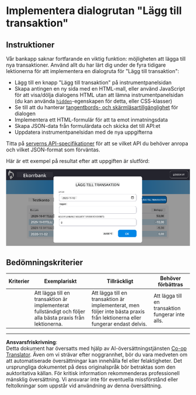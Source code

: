 <!--
CO_OP_TRANSLATOR_METADATA:
{
  "original_hash": "f23a868536c07da991b1d4e773161e25",
  "translation_date": "2025-08-26T23:13:01+00:00",
  "source_file": "7-bank-project/4-state-management/assignment.md",
  "language_code": "sv"
}
-->
# Implementera dialogrutan "Lägg till transaktion"

## Instruktioner

Vår bankapp saknar fortfarande en viktig funktion: möjligheten att lägga till nya transaktioner.
Använd allt du har lärt dig under de fyra tidigare lektionerna för att implementera en dialogruta för "Lägg till transaktion":

- Lägg till en knapp "Lägg till transaktion" på instrumentpanelsidan
- Skapa antingen en ny sida med en HTML-mall, eller använd JavaScript för att visa/dölja dialogens HTML utan att lämna instrumentpanelsidan (du kan använda [`hidden`](https://developer.mozilla.org/docs/Web/HTML/Global_attributes/hidden)-egenskapen för detta, eller CSS-klasser)
- Se till att du hanterar [tangentbords- och skärmläsartillgänglighet](https://developer.paciellogroup.com/blog/2018/06/the-current-state-of-modal-dialog-accessibility/) för dialogen
- Implementera ett HTML-formulär för att ta emot inmatningsdata
- Skapa JSON-data från formulärdata och skicka det till API:et
- Uppdatera instrumentpanelsidan med de nya uppgifterna

Titta på [serverns API-specifikationer](../api/README.md) för att se vilket API du behöver anropa och vilket JSON-format som förväntas.

Här är ett exempel på resultat efter att uppgiften är slutförd:

![Skärmdump som visar ett exempel på dialogrutan "Lägg till transaktion"](../../../../translated_images/dialog.93bba104afeb79f12f65ebf8f521c5d64e179c40b791c49c242cf15f7e7fab15.sv.png)

## Bedömningskriterier

| Kriterier | Exemplariskt                                                                                     | Tillräckligt                                                                                                           | Behöver förbättras                          |
| --------- | ------------------------------------------------------------------------------------------------ | --------------------------------------------------------------------------------------------------------------------- | ------------------------------------------- |
|           | Att lägga till en transaktion är implementerat fullständigt och följer alla bästa praxis från lektionerna. | Att lägga till en transaktion är implementerat, men följer inte bästa praxis från lektionerna eller fungerar endast delvis. | Att lägga till en transaktion fungerar inte alls. |

---

**Ansvarsfriskrivning**:  
Detta dokument har översatts med hjälp av AI-översättningstjänsten [Co-op Translator](https://github.com/Azure/co-op-translator). Även om vi strävar efter noggrannhet, bör du vara medveten om att automatiserade översättningar kan innehålla fel eller felaktigheter. Det ursprungliga dokumentet på dess originalspråk bör betraktas som den auktoritativa källan. För kritisk information rekommenderas professionell mänsklig översättning. Vi ansvarar inte för eventuella missförstånd eller feltolkningar som uppstår vid användning av denna översättning.